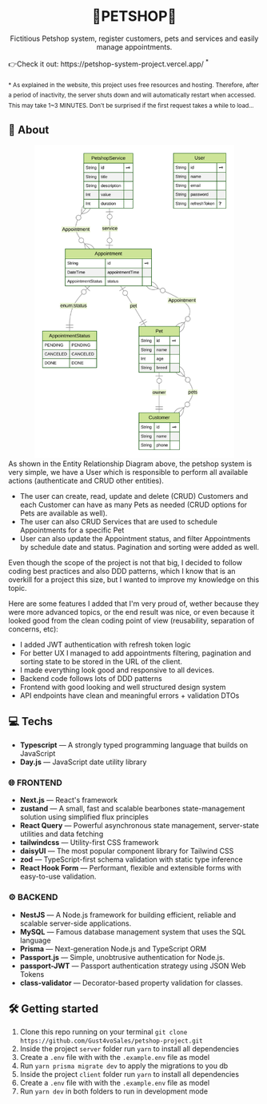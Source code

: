 <div align="center">
<h1>🐾PETSHOP🐾</h1>
</div>

<p align="center">Fictitious Petshop system, register customers, pets and services and easily manage appointments.</p>
👉Check it out: https://petshop-system-project.vercel.app/ <sup>*</sup>

<sub>\* As explained in the website, this project uses free resources and hosting. Therefore, after a period of inactivity, the server shuts down and will automatically restart when accessed. This may take 1~3 MINUTES. Don't be surprised if the first request takes a while to load...</sub>

## 📜 About

<div align="center">
   <img src="./server/prisma/ERD.svg" width="400px" />
</div>
As shown in the Entity Relationship Diagram above, the petshop system is very simple, we have a User which is responsible to perform all available actions (authenticate and CRUD other entities).

- The user can create, read, update and delete (CRUD) Customers and each Customer can have as many Pets as needed (CRUD options for Pets are available as well).
- The user can also CRUD Services that are used to schedule Appointments for a specific Pet
- User can also update the Appointment status, and filter Appointments by schedule date and status. Pagination and sorting were added as well.

Even though the scope of the project is not that big, I decided to follow coding best practices and also DDD patterns, which I know that is an overkill for a project this size, but I wanted to improve my knowledge on this topic.

Here are some features I added that I'm very proud of, wether because they were more advanced topics, or the end result was nice, or even because it looked good from the clean coding point of view (reusability, separation of concerns, etc):

- I added JWT authentication with refresh token logic
- For better UX I managed to add appointments filtering, pagination and sorting state to be stored in the URL of the client.
- I made everything look good and responsive to all devices.
- Backend code follows lots of DDD patterns
- Frontend with good looking and well structured design system
- API endpoints have clean and meaningful errors + validation DTOs

## 💻 Techs

- **Typescript** — A strongly typed programming language that builds on JavaScript
- **Day.js** — JavaScript date utility library

### 🌐 FRONTEND

- **Next.js** — React's framework
- **zustand** — A small, fast and scalable bearbones state-management solution using simplified flux principles
- **React Query** — Powerful asynchronous state management, server-state utilities and data fetching
- **tailwindcss** — Utility-first CSS framework
- **daisyUI** — The most popular component library for Tailwind CSS
- **zod** — TypeScript-first schema validation with static type inference
- **React Hook Form** — Performant, flexible and extensible forms with easy-to-use validation.

### ⚙ BACKEND

- **NestJS** — A Node.js framework for building efficient, reliable and scalable server-side applications.
- **MySQL** — Famous database management system that uses the SQL language
- **Prisma** — Next-generation Node.js and TypeScript ORM
- **Passport.js** — Simple, unobtrusive authentication for Node.js.
- **passport-JWT** — Passport authentication strategy using JSON Web Tokens
- **class-validator** — Decorator-based property validation for classes.

## 🛠 Getting started

1. Clone this repo running on your terminal `git clone https://github.com/Gust4voSales/petshop-project.git`
2. Inside the project `server` folder run `yarn` to install all dependencies
3. Create a `.env` file with with the `.example.env` file as model
4. Run `yarn prisma migrate dev` to apply the migrations to you db
5. Inside the project `client` folder run `yarn` to install all dependencies
6. Create a `.env` file with with the `.example.env` file as model
7. Run `yarn dev` in both folders to run in development mode
